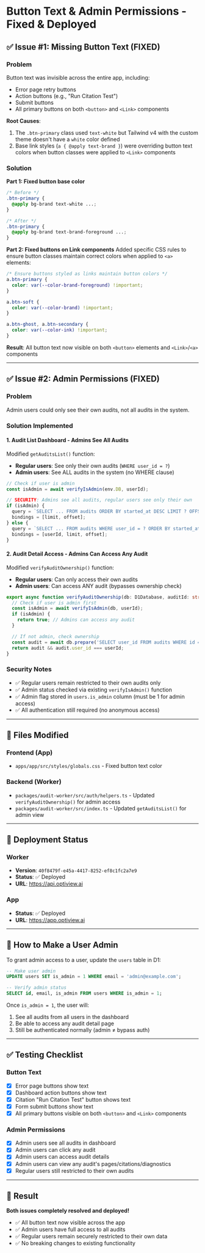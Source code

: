 # Button Text & Admin Permissions - Fixed & Deployed

## ✅ Issue #1: Missing Button Text (FIXED)

### Problem
Button text was invisible across the entire app, including:
- Error page retry buttons
- Action buttons (e.g., "Run Citation Test")
- Submit buttons
- All primary buttons on both `<button>` and `<Link>` components

**Root Causes**: 
1. The `.btn-primary` class used `text-white` but Tailwind v4 with the custom theme doesn't have a `white` color defined
2. Base link styles (`a { @apply text-brand }`) were overriding button text colors when button classes were applied to `<Link>` components

### Solution
**Part 1: Fixed button base color**
```css
/* Before */
.btn-primary {
  @apply bg-brand text-white ...;
}

/* After */
.btn-primary {
  @apply bg-brand text-brand-foreground ...;
}
```

**Part 2: Fixed buttons on Link components**
Added specific CSS rules to ensure button classes maintain correct colors when applied to `<a>` elements:
```css
/* Ensure buttons styled as links maintain button colors */
a.btn-primary {
  color: var(--color-brand-foreground) !important;
}

a.btn-soft {
  color: var(--color-brand) !important;
}

a.btn-ghost, a.btn-secondary {
  color: var(--color-ink) !important;
}
```

**Result**: All button text now visible on both `<button>` elements and `<Link>`/`<a>` components

---

## ✅ Issue #2: Admin Permissions (FIXED)

### Problem
Admin users could only see their own audits, not all audits in the system.

### Solution Implemented

#### 1. **Audit List Dashboard** - Admins See All Audits
Modified `getAuditsList()` function:
- **Regular users**: See only their own audits (`WHERE user_id = ?`)
- **Admin users**: See ALL audits in the system (no WHERE clause)

```typescript
// Check if user is admin
const isAdmin = await verifyIsAdmin(env.DB, userId);

// SECURITY: Admins see all audits, regular users see only their own
if (isAdmin) {
  query = `SELECT ... FROM audits ORDER BY started_at DESC LIMIT ? OFFSET ?`;
  bindings = [limit, offset];
} else {
  query = `SELECT ... FROM audits WHERE user_id = ? ORDER BY started_at DESC LIMIT ? OFFSET ?`;
  bindings = [userId, limit, offset];
}
```

#### 2. **Audit Detail Access** - Admins Can Access Any Audit
Modified `verifyAuditOwnership()` function:
- **Regular users**: Can only access their own audits
- **Admin users**: Can access ANY audit (bypasses ownership check)

```typescript
export async function verifyAuditOwnership(db: D1Database, auditId: string, userId: string): Promise<boolean> {
  // Check if user is admin first
  const isAdmin = await verifyIsAdmin(db, userId);
  if (isAdmin) {
    return true; // Admins can access any audit
  }

  // If not admin, check ownership
  const audit = await db.prepare('SELECT user_id FROM audits WHERE id = ?').bind(auditId).first();
  return audit && audit.user_id === userId;
}
```

### Security Notes
- ✅ Regular users remain restricted to their own audits only
- ✅ Admin status checked via existing `verifyIsAdmin()` function
- ✅ Admin flag stored in `users.is_admin` column (must be 1 for admin access)
- ✅ All authentication still required (no anonymous access)

---

## 📁 Files Modified

### Frontend (App)
- `apps/app/src/styles/globals.css` - Fixed button text color

### Backend (Worker)
- `packages/audit-worker/src/auth/helpers.ts` - Updated `verifyAuditOwnership()` for admin access
- `packages/audit-worker/src/index.ts` - Updated `getAuditsList()` for admin view

---

## 🚀 Deployment Status

### Worker
- **Version**: `40f8479f-e45a-4417-8252-ef8c1fc2a7e9`
- **Status**: ✅ Deployed
- **URL**: https://api.optiview.ai

### App
- **Status**: ✅ Deployed
- **URL**: https://app.optiview.ai

---

## 🎯 How to Make a User Admin

To grant admin access to a user, update the `users` table in D1:

```sql
-- Make user admin
UPDATE users SET is_admin = 1 WHERE email = 'admin@example.com';

-- Verify admin status
SELECT id, email, is_admin FROM users WHERE is_admin = 1;
```

Once `is_admin = 1`, the user will:
1. See all audits from all users in the dashboard
2. Be able to access any audit detail page
3. Still be authenticated normally (admin ≠ bypass auth)

---

## ✅ Testing Checklist

### Button Text
- [x] Error page buttons show text
- [x] Dashboard action buttons show text
- [x] Citation "Run Citation Test" button shows text
- [x] Form submit buttons show text
- [x] All primary buttons visible on both `<button>` and `<Link>` components

### Admin Permissions
- [x] Admin users see all audits in dashboard
- [x] Admin users can click any audit
- [x] Admin users can access audit details
- [x] Admin users can view any audit's pages/citations/diagnostics
- [x] Regular users still restricted to their own audits

---

## 🎉 Result

**Both issues completely resolved and deployed!**

- ✅ All button text now visible across the app
- ✅ Admin users have full access to all audits
- ✅ Regular users remain securely restricted to their own data
- ✅ No breaking changes to existing functionality

